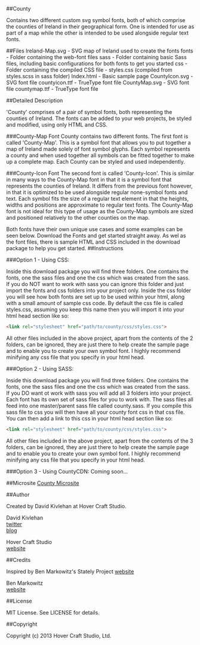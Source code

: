 ##County

Contains two different custom svg symbol fonts, both of which comprise the counties of Ireland in their geographical form. One is intended for use as part of a map while the other is intended to be used alongside regular text fonts.

##Files
    Ireland-Map.svg - SVG map of Ireland used to create the fonts
    fonts           - Folder containing the web-font files
    sass            - Folder containing basic Sass files, including basic configurations for both fonts to get you started
    css             - Folder containing the compiled CSS file - styles.css (compiled from styles.scss in sass folder)
    Index.html      - Basic sample page
    CountyIcon.svg  - SVG font file
    countyicon.ttf  - TrueType font file
    CountyMap.svg   - SVG font file
    countymap.ttf   - TrueType font file

##Detailed Description

'County' comprises of a pair of symbol fonts, both representing the counties of Ireland. The fonts can be added to your web projects, be styled and modified, using only HTML and CSS. 

###County-Map Font
County contains two different fonts. The first font is called 'County-Map'. This is a symbol font that allows you to put together a map of Ireland made solely of font symbol glyphs. Each symbol represents a county and when used together all symbols can be fitted together to make up a complete map. Each County can be styled and used independently.

###County-Icon Font
The second font is called 'County-Icon'. This is similar in many ways to the County-Map font in that it is a symbol font that represents the counties of Ireland. It differs from the previous font however, in that it is optimized to be used alongside regular none-symbol fonts and text. Each symbol fits the size of a regular text element in that the heights, widths and positions are approximate to regular text fonts. The County-Map font is not ideal for this type of usage as the County-Map symbols are sized and positioned relatively to the other counties on the map. 

Both fonts have their own unique use cases and some examples can be seen below. Download the Fonts and get started straight away. As wel as the font files, there is sample HTML and CSS included in the download package to help you get started.
##Instructions

###Option 1 - Using CSS:

Inside this download package you will find three folders. One contains the fonts, one the sass files and one the css which was created from the sass. If you do NOT want to work with sass you can ignore this folder and just import the fonts and css folders into your project only. Inside the css folder you will see how both fonts are set up to be used within your html, along with a small amount of sample css code.
By default the css file is called styles.css, assuming you keep this name then you will import it into your html head section like so:
    
```html
<link rel="stylesheet" href="path/to/county/css/styles.css">
```
All other files included in the above project, apart from the contents of the 2 folders, can be ignored, they are just there to help create the sample page and to enable you to create your own symbol font.
I highly recommend minifying any css file that you specify in your html head.

###Option 2 - Using SASS:

Inside this download package you will find three folders. One contains the fonts, one the sass files and one the css which was created from the sass. If you DO want ot work with sass you will add all 3 folders into your project. Each font has its own set of sass files for you to work with. The sass files all feed into one master/parent sass file called county.sass. If you compile this sass file to css you will then have all your county font css in that css file. You can then add a link to this css in your html head section like so:
    
```html
<link rel="stylesheet" href="path/to/county/css/styles.css">
```
All other files included in the above project, apart from the contents of the 3 folders, can be ignored, they are just there to help create the sample page and to enable you to create your own symbol font.
I highly recommend minifying any css file that you specify in your html head.

###Option 3 - Using CountyCDN:
Coming soon...

##Microsite
[County Microsite](https://funzeye.github.com/County/)

##Author

Created by David Kivlehan at Hover Craft Studio. 

David Kivlehan   
[twitter](http://www.twitter.com/funzeye)  
[blog](http://hovercraftie.tumblr.com/)  

Hover Craft Studio  
[website](http://www.hovercraftstudio.ie/) 

##Credits

Inspired by Ben Markowitz's Stately Project
[website](http://intridea.github.io/stately/)

Ben Markowitz   
[website](http://www.benmarkowitz.com)  

##License

MIT License. See LICENSE for details.

##Copyright

Copyright (c) 2013 Hover Craft Studio, Ltd.
